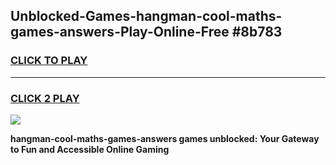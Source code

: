 
## Unblocked-Games-hangman-cool-maths-games-answers-Play-Online-Free #8b783
<h3>
<a href="https://us.freeplayer.one?title=hangman-cool-maths-games-answers&ref=10M">CLICK TO PLAY</a></h3>
<hr>

<h3>
<a href="https://us.freeplayer.one?title=hangman-cool-maths-games-answers&ref=10M">CLICK 2 PLAY</a>
  
</h3>

<a href="https://us.freeplayer.one?title=hangman-cool-maths-games-answers&ref=10M"><img src="https://clearcache.store/games.png"></a>


**hangman-cool-maths-games-answers games unblocked: Your Gateway to Fun and Accessible Online Gaming**

